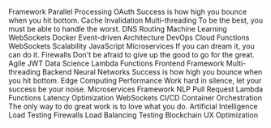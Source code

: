 Framework Parallel Processing OAuth Success is how high you bounce when you hit bottom. Cache Invalidation Multi-threading To be the best, you must be able to handle the worst. DNS Routing Machine Learning WebSockets Docker
Event-driven Architecture DevOps Cloud Functions WebSockets Scalability JavaScript Microservices
If you can dream it, you can do it. Firewalls Don't be afraid to give up the good to go for the great. Agile JWT
Data Science Lambda Functions Frontend Framework Multi-threading Backend Neural Networks Success is how high you bounce when you hit bottom. Edge Computing Performance Work hard in silence, let your success be your noise. Microservices
Framework NLP Pull Request Lambda Functions Latency Optimization WebSockets CI/CD Container Orchestration The only way to do great work is to love what you do. Artificial Intelligence
Load Testing Firewalls Load Balancing Testing Blockchain UX Optimization
